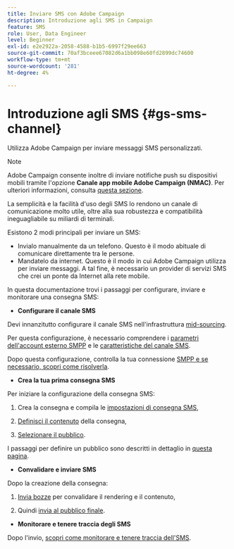 ```yaml
---
title: Inviare SMS con Adobe Campaign
description: Introduzione agli SMS in Campaign
feature: SMS
role: User, Data Engineer
level: Beginner
exl-id: e2e2922a-2058-4588-b1b5-6997f29ee663
source-git-commit: 70af3bceee67082d6a1bb098e60fd2899dc74600
workflow-type: tm+mt
source-wordcount: '281'
ht-degree: 4%

---
```


# Introduzione agli SMS {#gs-sms-channel}

Utilizza Adobe Campaign per inviare messaggi SMS personalizzati.

>[!NOTE]
>
>Adobe Campaign consente inoltre di inviare notifiche push su dispositivi mobili tramite l&#39;opzione **Canale app mobile Adobe Campaign (NMAC)**. Per ulteriori informazioni, consulta [questa sezione](../push.md).

La semplicità e la facilità d&#39;uso degli SMS lo rendono un canale di comunicazione molto utile, oltre alla sua robustezza e compatibilità ineguagliabile su miliardi di terminali.

Esistono 2 modi principali per inviare un SMS:

* Invialo manualmente da un telefono. Questo è il modo abituale di comunicare direttamente tra le persone.
* Mandatelo da internet. Questo è il modo in cui Adobe Campaign utilizza per inviare messaggi. A tal fine, è necessario un provider di servizi SMS che crei un ponte da Internet alla rete mobile.

In questa documentazione trovi i passaggi per configurare, inviare e monitorare una consegna SMS:

* **Configurare il canale SMS**

Devi innanzitutto configurare il canale SMS nell&#39;infrastruttura [mid-sourcing](sms-mid-sourcing.md).

<!--The steps depend on the platform: either you have [a standalone instance](sms-standalone-instance.md) or you are in [a mid-sourcing infrastructure](sms-mid-sourcing.md).-->

Per questa configurazione, è necessario comprendere i [parametri dell&#39;account esterno SMPP](smpp-external-account.md) e le [caratteristiche del canale SMS](sms-channel.md).

Dopo questa configurazione, controlla la tua connessione [SMPP e se necessario, scopri come risolverla](smpp-connection.md).

* **Crea la tua prima consegna SMS**

Per iniziare la configurazione della consegna SMS:

1. Crea la consegna e compila le [impostazioni di consegna SMS](sms-delivery-settings.md),

1. [Definisci il contenuto](sms-content.md) della consegna,

1. [Selezionare il pubblico](sms-audience.md).

I passaggi per definire un pubblico sono descritti in dettaglio in [questa pagina](../../audiences/create-audiences.md).

* **Convalidare e inviare SMS**

Dopo la creazione della consegna:

1. [Invia bozze](sms-proofs.md) per convalidare il rendering e il contenuto,

1. Quindi [invia al pubblico finale](sms-send.md).

* **Monitorare e tenere traccia degli SMS**

Dopo l&#39;invio, [scopri come monitorare e tenere traccia dell&#39;SMS](sms-monitor.md).
